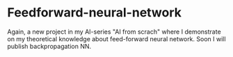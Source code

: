 # Feedforward-neural-network
Again, a new project in my AI-series "AI from scrach" where I demonstrate on my theoretical knowledge about feed-forward neural network. Soon I will publish backpropagation NN.
